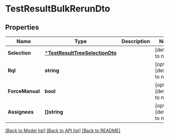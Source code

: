 # TestResultBulkRerunDto

## Properties
Name | Type | Description | Notes
------------ | ------------- | ------------- | -------------
**Selection** | [***TestResultTreeSelectionDto**](TestResultTreeSelectionDto.md) |  | [default to null]
**Rql** | **string** |  | [optional] [default to null]
**ForceManual** | **bool** |  | [optional] [default to null]
**Assignees** | **[]string** |  | [optional] [default to null]

[[Back to Model list]](../README.md#documentation-for-models) [[Back to API list]](../README.md#documentation-for-api-endpoints) [[Back to README]](../README.md)


